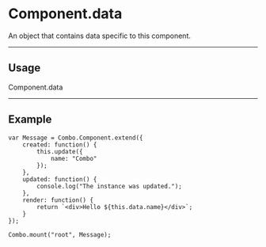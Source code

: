 # Component.data

An object that contains data specific to this component.

----------------------------------------------------------------------

## Usage

Component.data

----------------------------------------------------------------------

## Example

	var Message = Combo.Component.extend({
		created: function() {
			this.update({
				name: "Combo"
			});
		},
		updated: function() {
			console.log("The instance was updated.");
		},
		render: function() {
			return `<div>Hello ${this.data.name}</div>`;
		}
	});

	Combo.mount("root", Message);
